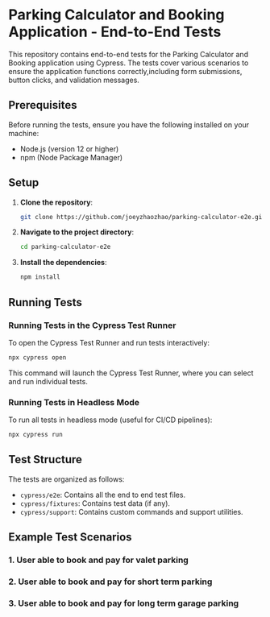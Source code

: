 # Parking Calculator and Booking Application - End-to-End Tests

This repository contains end-to-end tests for the Parking Calculator and Booking application using Cypress. The tests cover various scenarios to ensure the application functions correctly,including form submissions, button clicks, and validation messages.

## Prerequisites

Before running the tests, ensure you have the following installed on your machine:

- Node.js (version 12 or higher)
- npm (Node Package Manager)

## Setup

1. **Clone the repository**:
   ```bash
   git clone https://github.com/joeyzhaozhao/parking-calculator-e2e.git
   ```
2. **Navigate to the project directory**:
   ```bash
   cd parking-calculator-e2e
   ```
3. **Install the dependencies**:
   ```bash
   npm install
   ```

## Running Tests

### Running Tests in the Cypress Test Runner

To open the Cypress Test Runner and run tests interactively:

```bash
npx cypress open
```

This command will launch the Cypress Test Runner, where you can select and run individual tests.

### Running Tests in Headless Mode

To run all tests in headless mode (useful for CI/CD pipelines):

```bash
npx cypress run
```

## Test Structure

The tests are organized as follows:

- `cypress/e2e`: Contains all the end to end test files.
- `cypress/fixtures`: Contains test data (if any).
- `cypress/support`: Contains custom commands and support utilities.

## Example Test Scenarios

### 1. User able to book and pay for valet parking
### 2. User able to book and pay for short term parking
### 3. User able to book and pay for long term garage parking



